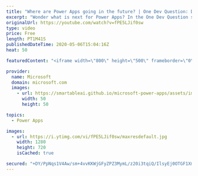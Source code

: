 ```yaml
---
title: "Where are Power Apps going in the future? | One Dev Question: Dona Sarkar"
excerpt: "Wonder what is next for Power Apps? In the One Dev Question series, Principal Cloud Advocate Dona Sarkar shares some exciting news about the future of Power Apps.   For more information, visit: https://powerapps.microsoft.com/blog/?WT.mc_id=onedevquestion-c9-donasa  Try Azure for free: https://aka.ms/TryAzure7"
originalUrl: https://youtube.com/watch?v=fPE5LJif0sw
type: video
price: Free
length: PT1M41S
publishedDateTime: 2020-05-06T15:04:16Z
heat: 50

featuredContent: "<iframe width=\"800\" height=\"500\" frameborder=\"0\" src=\"https://www.youtube.com/embed/fPE5LJif0sw\" allow=\"accelerometer; autoplay; encrypted-media; gyroscope; picture-in-picture\" allowfullscreen></iframe>"

provider:
  name: Microsoft
  domain: microsoft.com
  images:
    - url: https://smartableai.github.io/microsoft-power-apps/assets/images/organizations/microsoft.com-50x50.jpg
      width: 50
      height: 50

topics:
  - Power Apps

images:
  - url: https://i.ytimg.com/vi/fPE5LJif0sw/maxresdefault.jpg
    width: 1280
    height: 720
    isCached: true

secured: "+DY/PpNqs1V4Aw/sm+4vvKKWjGFyZPZ3MymL/z20i3tqiQ/IlsyEj0OTGF1XmRciTRYuYXTtfsFJcK2aYi5nQ/iOwGkZNvZO9SLvU3jV3o3zuaI27Iue8zOcMb51yybT8Ik2TqhWGVKZk2L4fRxTiN6ViXjAQg8PTetu5XxmyjXORP+VsPawzrlPCxaby3DS5+OFmgT9HkPviqTYZkVXjlpCtklf98aqe/p31DTOINl/Vh0jCHQSU8tmCO1xlHwNyzFIUkX3We6hXKnOkfbPInYbTxYxuwiDuQinP598Z3juJi5QOTNZ+1s6bhdchXCE5epZacPimax90LnbShLVWj0nfw/JRFxif3l2AGY0Km5oL3D1ALJQTJpTyWMFIsPTKA1ITXwn6ve8hyHrnsfB7gy35UZvseBTPt8gWyXPjvQ=;ZtHcpCHV22pMlEsi2K9hkA=="
---
```


